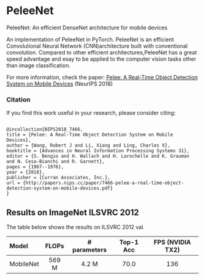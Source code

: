 # PeleeNet
PeleeNet: An efficient DenseNet architecture for mobile devices

An implementation of PeleeNet in PyTorch. PeleeNet is an efficient Convolutional Neural Network (CNN)architecture built with
conventional convolution. Compared to other efficient architectures,PeleeNet has a great speed advantage and esay to be applied to the computer vision tasks other than image classification. 

For more information, check the paper:
[Pelee: A Real-Time Object Detection System on Mobile Devices](https://arxiv.org/pdf/1804.06882.pdf) (NeurIPS 2018)

 

### Citation
If you find this work useful in your research, please consider citing:

```

@incollection{NIPS2018_7466,
title = {Pelee: A Real-Time Object Detection System on Mobile Devices},
author = {Wang, Robert J and Li, Xiang and Ling, Charles X},
booktitle = {Advances in Neural Information Processing Systems 31},
editor = {S. Bengio and H. Wallach and H. Larochelle and K. Grauman and N. Cesa-Bianchi and R. Garnett},
pages = {1967--1976},
year = {2018},
publisher = {Curran Associates, Inc.},
url = {http://papers.nips.cc/paper/7466-pelee-a-real-time-object-detection-system-on-mobile-devices.pdf}
}

```
## Results on ImageNet ILSVRC 2012
The table below shows the results on ILSVRC 2012 val.

| Model | FLOPs | # parameters |Top-1 Acc |FPS (NVIDIA TX2)|
|:-------|:-----:|:-------:|:-------:|:-------:|
| MobileNet | 569 M | 4.2 M | 70.0 | 136 |

